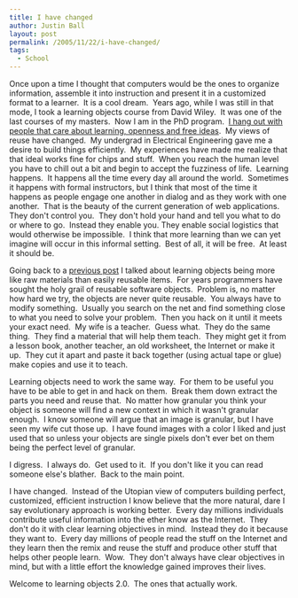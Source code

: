 ```yaml
---
title: I have changed
author: Justin Ball
layout: post
permalink: /2005/11/22/i-have-changed/
tags:
  - School
---
```


Once upon a time I thought that computers would be the ones to organize
information, assemble it into instruction and present it in a
customized format to a learner.  It is a cool dream.  Years ago, while
I was still in that mode, I took a learning objects course from David
Wiley.  It was one of the last courses of my masters.  Now I am in the
PhD program.  [I hang out with people that care about learning, openness and free ideas][1]. 
My views of reuse have changed.  My undergrad in Electrical Engineering
gave me a desire to build things efficiently.  My experiences have made
me realize that that ideal works fine for chips and stuff.  When you
reach the human level you have to chill out a bit and begin to accept
the fuzziness of life.  Learning happens.  It happens all the time
every day all around the world.  Sometimes it happens with formal
instructors, but I think that most of the time it happens as people
engage one another in dialog and as they work with one another.  That
is the beauty of the current generation of web applications.  They
don't control you.  They don't hold your hand and tell you what to do
or where to go.  Instead they enable you. They enable social logistics
that would otherwise be impossible.  I think that more learning than we
can yet imagine will occur in this informal setting.  Best of all, it
will be free.  At least it should be.


 [1]: http://cosl.usu.edu/




Going back to a [previous post][2]
I talked about learning objects being more like raw materials than
easily reusable items.  For years programmers have sought the holy
grail of reusable software objects.  Problem is, no matter how hard we
try, the objects are never quite reusable.  You always have to modify
something.  Usually you search on the net and find something close to
what you need to solve your problem.  Then you hack on it until it
meets your exact need.  My wife is a teacher.  Guess what.  They do the
same thing.  They find a material that will help them teach.  They
might get it from a lesson book, another teacher, an old worksheet, the
Internet or make it up.  They cut it apart and paste it back together
(using actual tape or glue) make copies and use it to teach.


 [2]: /2005-11-04-learning-is-more-about-assembling-raw-materials-than-about-objects/




Learning objects need to work the same way.  For them to be useful you
have to be able to get in and hack on them.  Break them down extract
the parts you need and reuse that.  No matter how granular you think
your object is someone will find a new context in which it wasn't
granular enough.  I know someone will argue that an image is granular,
but I have seen my wife cut those up.  I have found images with a color
I liked and just used that so unless your objects are single pixels
don't ever bet on them being the perfect level of granular.




I digress.  I always do.  Get used to it.  If you don't
like it you can read someone else's blather.  Back to the main
point.





I have changed.  Instead of the Utopian view of computers building
perfect, customized, efficient instruction I know believe that the more
natural, dare I say evolutionary approach is working better.  Every day
millions individuals contribute useful information into the ether know
as the Internet.  They don't do it with clear learning objectives in
mind.  Instead they do it because they want to.  Every day millions of
people read the stuff on the Internet and they learn then the remix and
reuse the stuff and produce other stuff that helps other people learn. 
Wow.  They don't always have clear objectives in mind, but with a
little effort the knowledge gained improves their lives. 





Welcome to learning objects 2.0.  The ones that actually work.